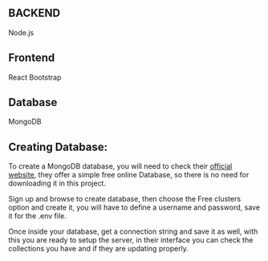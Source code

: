 ## BACKEND
Node.js

## Frontend
React
Bootstrap

## Database
MongoDB

## Creating Database:

To create a MongoDB database, you will need to check their [official website](http://www.mongodb.com), they offer a simple 
free online Database, so there is no need for downloading it in this project. 

Sign up and browse to create database, then choose the Free clusters option and create it, you will have to define 
a username and password, save it for the .env file.

Once inside your database, get a connection string and save it as well, with this you are ready to setup the server, in their
interface you can check the collections you have and if they are updating properly.

